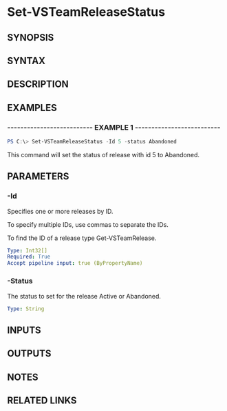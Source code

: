 <!-- #include "./common/header.md" -->

# Set-VSTeamReleaseStatus

## SYNOPSIS

<!-- #include "./synopsis/Set-VSTeamReleaseStatus.md" -->

## SYNTAX

## DESCRIPTION

<!-- #include "./synopsis/Set-VSTeamReleaseStatus.md" -->

## EXAMPLES

### -------------------------- EXAMPLE 1 --------------------------

```PowerShell
PS C:\> Set-VSTeamReleaseStatus -Id 5 -status Abandoned
```

This command will set the status of release with id 5 to Abandoned.

## PARAMETERS

<!-- #include "./params/projectName.md" -->

### -Id

Specifies one or more releases by ID.

To specify multiple IDs, use commas to separate the IDs.

To find the ID of a release type Get-VSTeamRelease.

```yaml
Type: Int32[]
Required: True
Accept pipeline input: true (ByPropertyName)
```

### -Status

The status to set for the release Active or Abandoned.

```yaml
Type: String
```

<!-- #include "./params/force.md" -->

## INPUTS

## OUTPUTS

## NOTES

## RELATED LINKS
